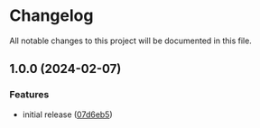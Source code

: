 # Changelog

All notable changes to this project will be documented in this file.

## 1.0.0 (2024-02-07)


### Features

* initial release ([07d6eb5](https://github.com/finisterra-io/terraform-aws-security-group/commit/07d6eb58c1680b0a2b9360aa28d0caec775dcd09))
